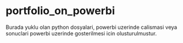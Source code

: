 # portfolio_on_powerbi

Burada yuklu olan python dosyalari, powerbi uzerinde calismasi veya sonuclari powerbi uzerinde gosterilmesi icin olusturulmustur.
